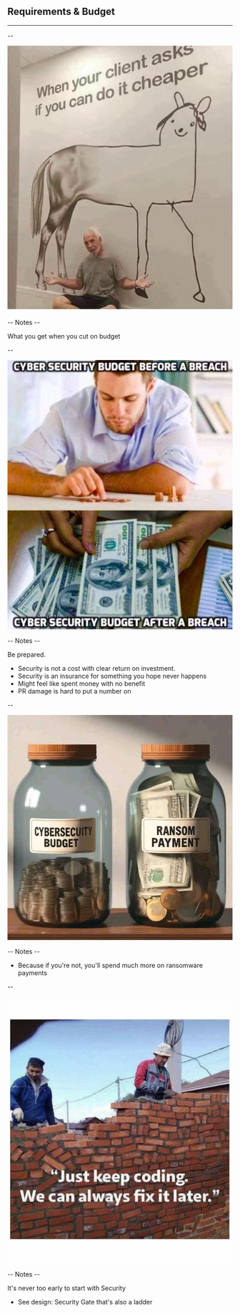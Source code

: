 
## Requirements & Budget
<hr />


--


![](pics/meme/budget/make_it_cheaper.png)<!-- .element class="center-xy" style="border:none; box-shadow:none; position: fixed; width: 510px; height: 600px;"  -->

-- Notes --

What you get when you cut on budget

--


![](pics/meme/budget/budget_after_breach.jpg)<!-- .element class="center-xy" style="border:none; box-shadow:none; position: fixed; width: 540px; height: 666px;"  -->

-- Notes --

Be prepared.
* Security is not a cost with clear return on investment.
* Security is an insurance for something you hope never happens
* Might feel like spent money with no benefit
* PR damage is hard to put a number on


--


![](pics/meme/budget/ransom_payments.jpg)<!-- .element class="center-xy" style="border:none; box-shadow:none; position: fixed; width: 540px; height: 500px;"  -->

-- Notes --

* Because if you're not, you'll spend much more on ransomware payments

--

![](pics/meme/budget/security_requirements.png)<!-- .element class="center-xy" style="border:none; box-shadow:none; position: fixed; width: 550px; height: 650px; "  -->

-- Notes --

It's never too early to start with Security
* See design: Security Gate that's also a ladder
